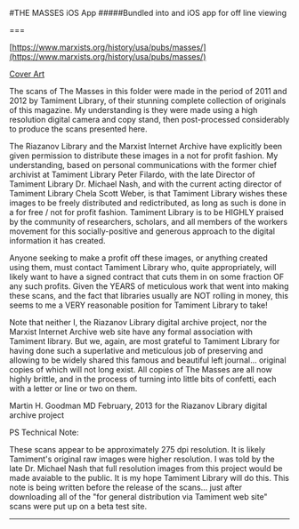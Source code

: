 #THE MASSES iOS App
#####Bundled into and iOS app for off line viewing 

===

[https://www.marxists.org/history/usa/pubs/masses/](https://www.marxists.org/history/usa/pubs/masses/)

[Cover Art](https://www.marxists.org/history/usa/pubs/masses/covers/Masses-color-cover-art.pdf)

The scans of The Masses in this folder were made in the period of 2011 and 2012 by Tamiment Library, of their stunning complete collection of originals of this magazine.  My understanding is they were made using a high resolution digital camera and copy stand, then post-processed considerably to produce the scans presented here.

The Riazanov Library and the Marxist Internet Archive have explicitly been given permission to distribute these images in a not for profit fashion.  My understanding, based on personal communications with the former chief archivist at Tamiment Library Peter Filardo, with the late Director of Tamiment Library Dr. Michael Nash, and with the current acting director of Tamiment Library Chela Scott Weber, is that Tamiment Library wishes these images to be freely distributed and redictributed, as long as such is done in a for free / not for profit fashion.  Tamiment Library is to be HIGHLY praised by the community of researchers, scholars, and all members of the workers movement for this socially-positive and generous approach to the digital information it has created.

Anyone seeking to make a profit off these images, or anything created using them, must contact Tamiment Library who, quite appropriately, will likely want to have a signed contract that cuts them in on some fraction OF any such profits.  Given the YEARS of meticulous work that went into making these scans, and the fact that libraries usually are NOT rolling in money, this seems to me a VERY reasonable position for Tamiment Library to take!

Note that neither I, the Riazanov Library digital archive project, nor the Marxist Internet Archive web site have any formal association with Tamiment library.  But we, again, are most grateful to Tamiment Library for having done such a superlative and meticulous job of preserving and allowing to be widely shared this famous and beautiful left journal... original copies of which will not long exist.  All copies of The Masses are all now highly brittle, and in the process of turning into little bits of confetti, each with a letter or line or two on them.  

Martin H. Goodman MD
   February, 2013
 for the Riazanov Library digital archive project


PS Technical Note:

These scans appear to be approximately 275 dpi resolution.  It is likely Tamiment's original raw images were higher resolution.  I was told by the late Dr. Michael Nash that full resolution images from this project would be made avaiable to the public.  It is my hope Tamiment Library will do this.  This note is being written before the release of the scans... just after downloading all of the "for general distribution via Tamiment web site" scans were put up on a beta test site.  


----------------





